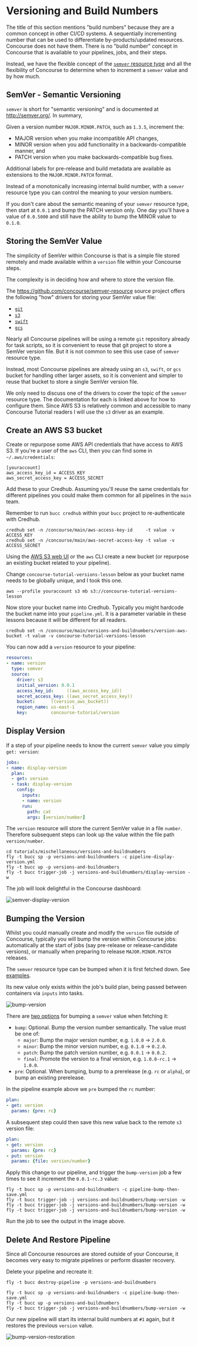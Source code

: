 # Versioning and Build Numbers

The title of this section mentions "build numbers" because they are a common concept in other CI/CD systems. A sequentially incrementing number that can be used to differentiate by-products/updated resources. Concourse does not have them. There is no "build number" concept in Concourse that is available to your pipelines, jobs, and their steps.

Instead, we have the flexible concept of the [`semver` resource type](https://github.com/concourse/semver-resource#readme) and all the flexibility of Concourse to determine when to increment a `semver` value and by how much.

## SemVer - Semantic Versioning

`semver` is short for "semantic versioning" and is documented at http://semver.org/. In summary,

Given a version number `MAJOR.MINOR.PATCH`, such as `1.3.5`, increment the:

* MAJOR version when you make incompatible API changes,
* MINOR version when you add functionality in a backwards-compatible manner, and
* PATCH version when you make backwards-compatible bug fixes.

Additional labels for pre-release and build metadata are available as extensions to the `MAJOR.MINOR.PATCH` format.

Instead of a monotonically increasing internal build number, with a `semver` resource type you can control the meaning to your version numbers.

If you don't care about the semantic meaning of your `semver` resource type, then start at `0.0.1` and bump the PATCH version only. One day you'll have a value of `0.0.5000` and still have the ability to bump the MINOR value to `0.1.0`.

## Storing the SemVer Value

The simplicity of SemVer within Concourse is that is a simple file stored remotely and made available within a `version` file within your Concourse steps.

The complexity is in deciding how and where to store the version file.

The https://github.com/concourse/semver-resource source project offers the following "how" drivers for storing your SemVer value file:

* [`git`](https://github.com/concourse/semver-resource#git-driver)
* [`s3`](https://github.com/concourse/semver-resource#s3-driver)
* [`swift`](https://github.com/concourse/semver-resource#swift-driver)
* [`gcs`](https://github.com/concourse/semver-resource#gcs-driver)

Nearly all Concourse pipelines will be using a remote `git` repository already for task scripts, so it is convenient to reuse that git project to store a SemVer version file. But it is not common to see this use case of `semver` resource type.

Instead, most Concourse pipelines are already using an `s3`, `swift`, or `gcs` bucket for handling other larger assets, so it is convenient and simpler to reuse that bucket to store a single SemVer version file.

We only need to discuss one of the drivers to cover the topic of the `semver` resource type. The documentation for each is linked above for how to configure them. Since AWS S3 is relatively common and accessible to many Concourse Tutorial readers I will use the `s3` driver as an example.

## Create an AWS S3 bucket

Create or repurpose some AWS API credentials that have access to AWS S3. If you're a user of the `aws` CLI, then you can find some in `~/.aws/credentials`:

```
[youraccount]
aws_access_key_id = ACCESS_KEY
aws_secret_access_key = ACCESS_SECRET
```

Add these to your Credhub. Assuming you'll reuse the same credentials for different pipelines you could make them common for all pipelines in the `main` team.

Remember to run `bucc credhub` within your `bucc` project to re-authenticate with Credhub.

```
credhub set -n /concourse/main/aws-access-key-id     -t value -v ACCESS_KEY
credhub set -n /concourse/main/aws-secret-access-key -t value -v ACCESS_SECRET
```

Using the [AWS S3 web UI](https://console.aws.amazon.com/s3/home?region=us-east-1) or the `aws` CLI create a new bucket (or repurpose an existing bucket related to your pipeline).

Change `concourse-tutorial-versions-lesson` below as your bucket name needs to be globally unique, and I took this one.

```
aws --profile youraccount s3 mb s3://concourse-tutorial-versions-lesson
```

Now store your bucket name into Credhub. Typically you might hardcode the bucket name into your `pipeline.yml`. It is a parameter variable in these lessons because it will be different for all readers.

```
credhub set -n /concourse/main/versions-and-buildnumbers/version-aws-bucket -t value -v concourse-tutorial-versions-lesson
```

You can now add a `version` resource to your pipeline:

```yaml
resources:
- name: version
  type: semver
  source:
    driver: s3
    initial_version: 0.0.1
    access_key_id:     ((aws_access_key_id))
    secret_access_key: ((aws_secret_access_key))
    bucket:      ((version_aws_bucket))
    region_name: us-east-1
    key:         concourse-tutorial/version
```

## Display Version

If a step of your pipeline needs to know the current `semver` value you simply `get: version`:

```yaml
jobs:
- name: display-version
  plan:
  - get: version
  - task: display-version
    config:
      inputs:
      - name: version
      run:
        path: cat
        args: [version/number]
```

The `version` resource will store the current SemVer value in a file `number`. Therefore subsequent steps can look up the value within the file path `version/number`.

```
cd tutorials/mischellaneous/versions-and-buildnumbers
fly -t bucc sp -p versions-and-buildnumbers -c pipeline-display-version.yml
fly -t bucc up -p versions-and-buildnumbers
fly -t bucc trigger-job -j versions-and-buildnumbers/display-version -w
```

The job will look delightful in the Concourse dashboard:

![semver-display-version](/images/semver-display-version.png)

## Bumping the Version

Whilst you could manually create and modify the `version` file outside of Concourse, typically you will bump the version within Concourse jobs: automatically at the start of jobs (say pre-release or release-candidate versions), or manually when preparing to release `MAJOR.MINOR.PATCH` releases.

The `semver` resource type can be bumped when it is first fetched down. See [examples](https://github.com/concourse/semver-resource#example).

Its new value only exists within the job's build plan, being passed between containers via `inputs` into tasks.

![bump-version](/images/bump-version.png)

There are [two options](https://github.com/concourse/semver-resource#version-bumping-semantics) for bumping a `semver` value when fetching it:

* `bump`: Optional. Bump the version number semantically. The value must be one of:
    * `major`: Bump the major version number, e.g. `1.0.0` -> `2.0.0`.
    * `minor`: Bump the minor version number, e.g. `0.1.0` -> `0.2.0`.
    * `patch`: Bump the patch version number, e.g. `0.0.1` -> `0.0.2`.
    * `final`: Promote the version to a final version, e.g. `1.0.0-rc.1` -> `1.0.0`.
* `pre`: Optional. When bumping, bump to a prerelease (e.g. `rc` or `alpha`), or bump an existing prerelease.

In the pipeline example above we `pre` bumped the `rc` number:

```yaml
plan:
- get: version
  params: {pre: rc}
```

A subsequent step could then save this new value back to the remote `s3` version file:

```yaml
plan:
- get: version
  params: {pre: rc}
- put: version
  params: {file: version/number}
```

Apply this change to our pipeline, and trigger the `bump-version` job a few times to see it increment the `0.0.1-rc.3` value:

```
fly -t bucc sp -p versions-and-buildnumbers -c pipeline-bump-then-save.yml
fly -t bucc trigger-job -j versions-and-buildnumbers/bump-version -w
fly -t bucc trigger-job -j versions-and-buildnumbers/bump-version -w
fly -t bucc trigger-job -j versions-and-buildnumbers/bump-version -w
```

Run the job to see the output in the image above.

## Delete And Restore Pipeline

Since all Concourse resources are stored outside of your Concourse, it becomes very easy to migrate pipelines or perform disaster recovery.

Delete your pipeline and recreate it:

```
fly -t bucc destroy-pipeline -p versions-and-buildnumbers

fly -t bucc sp -p versions-and-buildnumbers -c pipeline-bump-then-save.yml
fly -t bucc up -p versions-and-buildnumbers
fly -t bucc trigger-job -j versions-and-buildnumbers/bump-version -w
```

Our new pipeline will start its internal build numbers at `#1` again, but it restores the previous `version` value.

![bump-version-restoration](/images/bump-version-restoration.png)
